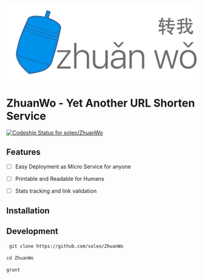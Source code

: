 ![](assets/zhuanwo_text.png?raw=true)
# ZhuanWo - Yet Another URL Shorten Service

[ ![Codeship Status for soleo/ZhuanWo](https://codeship.com/projects/fc857830-46ce-0133-d36a-7a3d06ec36a2/status?branch=master)](https://codeship.com/projects/104959)

## Features

- [ ] Easy Deployment as Micro Service for anyone
- [ ] Printable and Readable for Humans
- [ ] Stats tracking and link validation


## Installation



## Development

`` git clone https://github.com/soleo/ZhuanWo``

`` cd ZhuanWo ``

`` grunt ``
